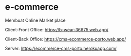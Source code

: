 # e-commerce
Membuat Online Market place

Client-Front Office: https://b-wear-36675.web.app/

Client-Back Office: https://cms-ecommerce-porto.web.app/

Server: https://ecommerce-cms-porto.herokuapp.com/